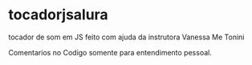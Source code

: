 # tocadorjsalura
tocador de som em JS feito com ajuda da instrutora Vanessa Me Tonini

Comentarios no Codigo somente para entendimento pessoal.
